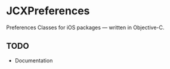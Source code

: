 # JCXPreferences
Preferences Classes for iOS packages — written in Objective-C.

## TODO
* Documentation
